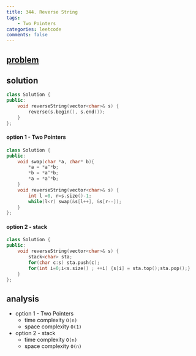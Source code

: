 ```yaml
---
title: 344. Reverse String
tags:  
    - Two Pointers
categories: leetcode
comments: false
---
```



## [problem](https://leetcode.com/problems/reverse-string/)

## solution
```c++
class Solution {
public:
    void reverseString(vector<char>& s) {
        reverse(s.begin(), s.end());
    }
};
```
#### option 1 - Two Pointers
```c++
class Solution {
public:
    void swap(char *a, char* b){
        *a = *a^*b;
        *b = *a^*b;
        *a = *a^*b;
    }
    void reverseString(vector<char>& s) {
        int l =0, r=s.size()-1;
        while(l<r) swap(&s[l++], &s[r--]);
    }
};

```

#### option 2 - stack
```c++
class Solution {
public:
    void reverseString(vector<char>& s) {
        stack<char> sta;
        for(char c:s) sta.push(c);
        for(int i=0;i<s.size() ; ++i) {s[i] = sta.top();sta.pop();}
    }
};

```

## analysis
- option 1 - Two Pointers
    - time complexity `O(n)`
    - space complexity `O(1)`
- option 2 - stack
    - time complexity `O(n)`
    - space complexity `O(n)`